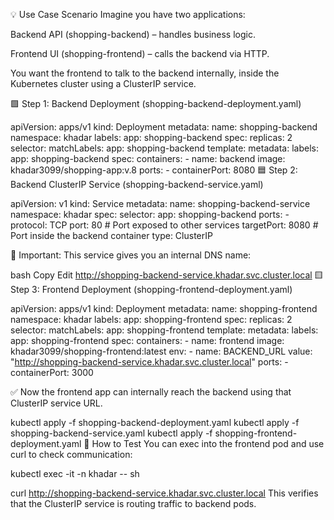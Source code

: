 💡 Use Case Scenario
Imagine you have two applications:

Backend API (shopping-backend) – handles business logic.

Frontend UI (shopping-frontend) – calls the backend via HTTP.

You want the frontend to talk to the backend internally, inside the Kubernetes cluster using a ClusterIP service.

🟩 Step 1: Backend Deployment (shopping-backend-deployment.yaml)

apiVersion: apps/v1
kind: Deployment
metadata:
  name: shopping-backend
  namespace: khadar
  labels:
    app: shopping-backend
spec:
  replicas: 2
  selector:
    matchLabels:
      app: shopping-backend
  template:
    metadata:
      labels:
        app: shopping-backend
    spec:
      containers:
      - name: backend
        image: khadar3099/shopping-app:v.8
        ports:
        - containerPort: 8080
🟦 Step 2: Backend ClusterIP Service (shopping-backend-service.yaml)

apiVersion: v1
kind: Service
metadata:
  name: shopping-backend-service
  namespace: khadar
spec:
  selector:
    app: shopping-backend
  ports:
    - protocol: TCP
      port: 80            # Port exposed to other services
      targetPort: 8080    # Port inside the backend container
  type: ClusterIP

  
🧠 Important: This service gives you an internal DNS name:

bash
Copy
Edit
http://shopping-backend-service.khadar.svc.cluster.local
🟨 Step 3: Frontend Deployment (shopping-frontend-deployment.yaml)

apiVersion: apps/v1
kind: Deployment
metadata:
  name: shopping-frontend
  namespace: khadar
  labels:
    app: shopping-frontend
spec:
  replicas: 2
  selector:
    matchLabels:
      app: shopping-frontend
  template:
    metadata:
      labels:
        app: shopping-frontend
    spec:
      containers:
      - name: frontend
        image: khadar3099/shopping-frontend:latest
        env:
        - name: BACKEND_URL
          value: "http://shopping-backend-service.khadar.svc.cluster.local"
        ports:
        - containerPort: 3000
        
✅ Now the frontend app can internally reach the backend using that ClusterIP service URL.


kubectl apply -f shopping-backend-deployment.yaml
kubectl apply -f shopping-backend-service.yaml
kubectl apply -f shopping-frontend-deployment.yaml
🔎 How to Test
You can exec into the frontend pod and use curl to check communication:


kubectl exec -it -n khadar <frontend-pod-name> -- sh

curl http://shopping-backend-service.khadar.svc.cluster.local
This verifies that the ClusterIP service is routing traffic to backend pods.
